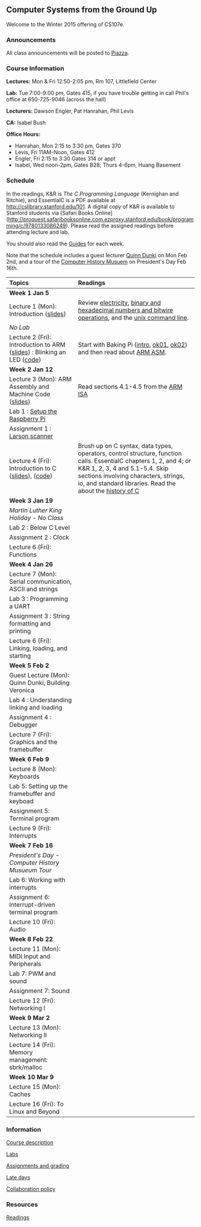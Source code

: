 ## Computer Systems from the Ground Up

Welcome to the Winter 2015 offering of CS107e.

<!---
Review the material in [electricity](guides/electricity.md), [binary and hexadecimal numbers](guides/numbers.md), and the [unix command line](guides/unix.md). Test your knowledge by answering the questions in the introduction to each topic.

*The CS107 Unix help sessions are now posted to the schedule here:*

    http://web.stanford.edu/class/cs107/officehours.html

*Any CS107e student may attend any of the CS107 help sessions. There is no sign-up, just drop in. They are all held in Gates B08.*
-->

### Announcements

All class announcements will be posted to 
[Piazza](http://piazza.com/stanford/winter2015/cs107e).

### Course Information 

**Lectures:** Mon & Fri 12:50-2:05 pm, Rm 107, Littlefield Center

**Lab:** Tue 7:00-9:00 pm, Gates 415, if you have trouble getting in call Phil's office at 650-725-9046 (across the hall)

**Lecturers:** Dawson Engler, Pat Hanrahan, Phil Levis

**CA:** Isabel Bush

**Office Hours:**

- Hanrahan, Mon 2:15 to 3:30 pm, Gates 370
- Levis, Fri 11AM-Noon, Gates 412
- Engler, Fri 2:15 to 3:30 Gates 314 or appt
- Isabel, Wed noon-2pm, Gates B28; Thurs 4-6pm, Huang Basement

### Schedule

In the readings, K&R is *The C Programming Language* (Kernighan and Ritchie),
and EssentialC is a PDF available at http://cslibrary.stanford.edu/101. 
A digital copy of K&R is available to Stanford students via [Safari Books Online]
(http://proquest.safaribooksonline.com.ezproxy.stanford.edu/book/programming/c/9780133086249).
Please read the assigned readings before attending lecture and lab.

You should also read the [Guides](guides/README.md) for each week.

Note that the schedule includes a guest lecturer
[Quinn Dunki](http://quinndunki.com/blondihacks/)
on Mon Feb 2nd, 
and a tour of the [Computer History Musuem](http://www.computerhistory.org/)
on President's Day Feb 16th.


| Topics | Readings |
| :----- | :------- |
| **Week 1 Jan 5**| |
| Lecture 1 (Mon): Introduction ([slides](lectures/Intro/intro.pdf)) |  Review [electricity](guides/electricity.md), [binary and hexadecimal numbers and bitwire operations](guides/numbers.md), and the [unix command line](guides/unix.md).
| *No Lab* | |
| Lecture 2 (Fri): Introduction to ARM ([slides](lectures/ARM/arm.pdf)) : Blinking an LED ([code](lectures/ARM/code))| Start with Baking Pi ([intro](http://www.cl.cam.ac.uk/projects/raspberrypi/tutorials/os/introduction.html), [ok01](http://www.cl.cam.ac.uk/projects/raspberrypi/tutorials/os/ok01.html), [ok02](http://www.cl.cam.ac.uk/projects/raspberrypi/tutorials/os/ok02.html)) and then read about [ARM ASM](http://www.toves.org/books/arm/). |
| **Week 2 Jan 12** | |
| Lecture 3 (Mon): ARM Assembly and Machine Code ([slides](lectures/ASM/asm.pdf)) | Read sections 4.1-4.5 from the [ARM ISA](lectures/ASM/armisa.pdf) |
| Lab 1 : [Setup the Raspberry Pi](labs/lab1/walk.md) | |
| Assignment 1 : [Larson scanner](assignment/assign1/assign1.md) | |
| Lecture 4 (Fri): Introduction to C ([slides](lectures/C/c.pdf)), ([code](lectures/C/code)) | Brush up on C syntax, data types, operators, control structure, function calls. EssentialC chapters 1, 2, and 4; or K&R 1, 2, 3, 4 and 5.1-5.4. Skip sections involving characters, strings, io, and standard libraries. Read the about the [history of C](http://cm.bell-labs.com/who/dmr/chist.html)|
| **Week 3 Jan 19** | |
| *Martin Luther King Holiday - No Class* | |
| Lab 2 : Below C Level| |
| Assignment 2 : Clock | |
| Lecture 6 (Fri): Functions | |
| **Week 4 Jan 26** | |
| Lecture 7 (Mon): Serial communication, ASCII and strings | |
| Lab 3 : Programming a UART | |
| Assignment 3 : String formatting and printing | |
| Lecture 6 (Fri): Linking, loading, and starting| |
| **Week 5 Feb 2** | |
| Guest Lecture (Mon): Quinn Dunki, Building Veronica | |
| Lab 4 : Understanding linking and loading | |
| Assignment 4 : Debugger | |
| Lecture 7 (Fri): Graphics and the framebuffer | |
| **Week 6 Feb 9** | |
| Lecture 8 (Mon): Keyboards | |
| Lab 5: Setting up the framebuffer and keyboad| |
| Assignment 5: Terminal program | | 
| Lecture 9 (Fri): Interrupts | |
| **Week 7 Feb 16** | |
| *President's Day - Computer History Musueum Tour* | |
| Lab 6: Working with interrupts
| Assignment 6: Interrupt-driven terminal program
| Lecture 10 (Fri): Audio
| **Week 8 Feb 22** | |
| Lecture 11 (Mon): MIDI Input and Peripherals | |
| Lab 7: PWM and sound | |
| Assignment 7: Sound | |
| Lecture 12 (Fri): Networking I | |
| **Week 9 Mar 2** | |
| Lecture 13 (Mon): Networking II | |
| Lecture 14 (Fri): Memory management: sbrk/malloc | |
| **Week 10 Mar 9** | |
| Lecture 15 (Mon): Caches | |
| Lecture 16 (Fri): To Linux and Beyond | |



### Information

[Course description](course.md)

[Labs](labs.md)

[Assignments and grading](assignments.md)

[Late days](late.md)

[Collaboration policy](collaboration.md)

### Resources

[Readings](readings.md)


